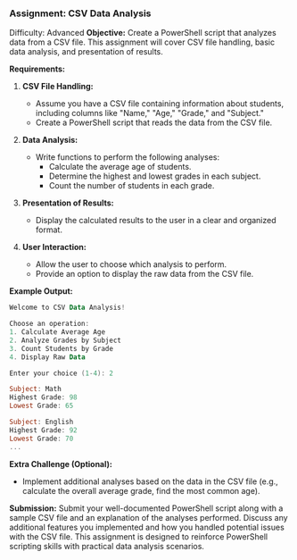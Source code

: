### Assignment: **CSV Data Analysis**
Difficulty: Advanced
**Objective:**
Create a PowerShell script that analyzes data from a CSV file. This assignment will cover CSV file handling, basic data analysis, and presentation of results.

**Requirements:**

1. **CSV File Handling:**
    - Assume you have a CSV file containing information about students, including columns like "Name," "Age," "Grade," and "Subject."
    - Create a PowerShell script that reads the data from the CSV file.

2. **Data Analysis:**
    - Write functions to perform the following analyses:
        - Calculate the average age of students.
        - Determine the highest and lowest grades in each subject.
        - Count the number of students in each grade.

3. **Presentation of Results:**
    - Display the calculated results to the user in a clear and organized format.

4. **User Interaction:**
    - Allow the user to choose which analysis to perform.
    - Provide an option to display the raw data from the CSV file.

**Example Output:**
```powershell
Welcome to CSV Data Analysis!

Choose an operation:
1. Calculate Average Age
2. Analyze Grades by Subject
3. Count Students by Grade
4. Display Raw Data

Enter your choice (1-4): 2

Subject: Math
Highest Grade: 98
Lowest Grade: 65

Subject: English
Highest Grade: 92
Lowest Grade: 70
...
```

**Extra Challenge (Optional):**
- Implement additional analyses based on the data in the CSV file (e.g., calculate the overall average grade, find the most common age).

**Submission:**
Submit your well-documented PowerShell script along with a sample CSV file and an explanation of the analyses performed. Discuss any additional features you implemented and how you handled potential issues with the CSV file. This assignment is designed to reinforce PowerShell scripting skills with practical data analysis scenarios.